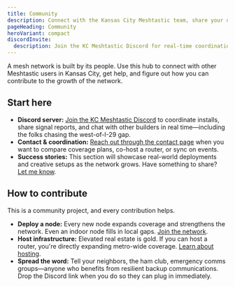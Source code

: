 ```yaml
---
title: Community
description: Connect with the Kansas City Meshtastic team, share your deployment wins, and find ways to contribute.
pageHeading: Community
heroVariant: compact
discordInvite:
  description: Join the KC Meshtastic Discord for real-time coordination, signal reports, and router planning—especially if you're scouting coverage west of I-29.
---
```


A mesh network is built by its people. Use this hub to connect with other
Meshtastic users in Kansas City, get help, and figure out how you can
contribute to the growth of the network.

## Start here

- **Discord server:** [Join the KC Meshtastic Discord](https://discord.gg/eP5VSPKU)
  to coordinate installs, share signal reports, and chat with other builders in
  real time—including the folks chasing the west-of-I-29 gap.
- **Contact & coordination:** [Reach out through the contact page](/community/contact)
  when you want to compare coverage plans, co-host a router, or sync on events.
- **Success stories:** This section will showcase real-world deployments and
  creative setups as the network grows. Have something to share? [Let me
  know](/community/contact).

## How to contribute

This is a community project, and every contribution helps.

- **Deploy a node:** Every new node expands coverage and strengthens the
  network. Even an indoor node fills in local gaps. [Join the network](/get-started/join).
- **Host infrastructure:** Elevated real estate is gold. If you can host a
  router, you're directly expanding metro-wide coverage. [Learn about
  hosting](/guides/repeater-owners).
- **Spread the word:** Tell your neighbors, the ham club, emergency comms
  groups—anyone who benefits from resilient backup communications. Drop the
  Discord link when you do so they can plug in immediately.
